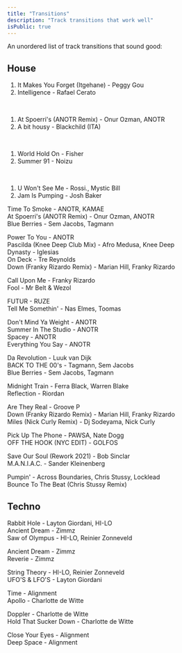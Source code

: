 ```yaml
---
title: "Transitions"
description: "Track transitions that work well"
isPublic: true
---
```


An unordered list of track transitions that sound good:

## House
<!-- {RETRY} -->
1. It Makes You Forget (Itgehane) - Peggy Gou
2. Intelligence - Rafael Cerato

<br />

1. At Spoerri's (ANOTR Remix) - Onur Ozman, ANOTR
2. A bit housy - Blackchild (ITA)

<br />

1. World Hold On - Fisher
2. Summer 91 - Noizu

<br />

1. U Won't See Me - Rossi., Mystic Bill
2. Jam Is Pumping - Josh Baker

Time To Smoke - ANOTR, KAMAE<br>
At Spoerri's (ANOTR Remix) - Onur Ozman, ANOTR<br>
Blue Berries - Sem Jacobs, Tagmann

Power To You - ANOTR<br>
Pascilda (Knee Deep Club Mix) - Afro Medusa, Knee Deep<br>
Dynasty - Iglesias<br>
On Deck - Tre Reynolds<br>
Down (Franky Rizardo Remix) - Marian Hill, Franky Rizardo

<!-- RETRY -->
Call Upon Me - Franky Rizardo<br>
Fool - Mr Belt & Wezol

FUTUR - RUZE<br>
Tell Me Somethin' - Nas Elmes, Toomas

Don't Mind Ya Weight - ANOTR<br>
Summer In The Studio - ANOTR<br>
Spacey - ANOTR<br>
Everything You Say - ANOTR

Da Revolution - Luuk van Dijk<br>
BACK TO THE 00's - Tagmann, Sem Jacobs<br>
Blue Berries - Sem Jacobs, Tagmann

Midnight Train - Ferra Black, Warren Blake<br>
Reflection - Riordan

Are They Real - Groove P<br>
Down (Franky Rizardo Remix) - Marian Hill, Franky Rizardo<br>
Miles (Nick Curly Remix) - Dj Sodeyama, Nick Curly

Pick Up The Phone - PAWSA, Nate Dogg<br>
OFF THE HOOK (NYC EDIT) - GOLFOS

Save Our Soul (Rework 2021) - Bob Sinclar<br>
M.A.N.I.A.C. - Sander Kleinenberg

<!-- complete artists -->
Pumpin' - Across Boundaries, Chris Stussy, Locklead<br>
Bounce To The Beat (Chris Stussy Remix)


## Techno
Rabbit Hole - Layton Giordani, HI-LO<br>
Ancient Dream - Zimmz<br>
Saw of Olympus - HI-LO, Reinier Zonneveld

Ancient Dream - Zimmz<br>
Reverie - Zimmz

String Theory - HI-LO, Reinier Zonneveld<br>
UFO'S & LFO'S - Layton Giordani

Time - Alignment<br>
Apollo - Charlotte de Witte

Doppler - Charlotte de Witte<br>
Hold That Sucker Down - Charlotte de Witte

Close Your Eyes - Alignment<br>
Deep Space - Alignment
